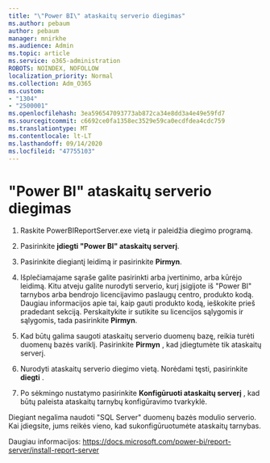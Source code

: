 ```yaml
---
title: "\"Power BI\" ataskaitų serverio diegimas"
ms.author: pebaum
author: pebaum
manager: mnirkhe
ms.audience: Admin
ms.topic: article
ms.service: o365-administration
ROBOTS: NOINDEX, NOFOLLOW
localization_priority: Normal
ms.collection: Adm_O365
ms.custom:
- "1304"
- "2500001"
ms.openlocfilehash: 3ea596547093773ab872ca34e8dd3a4e49e59fd7
ms.sourcegitcommit: c6692ce0fa1358ec3529e59ca0ecdfdea4cdc759
ms.translationtype: MT
ms.contentlocale: lt-LT
ms.lasthandoff: 09/14/2020
ms.locfileid: "47755103"
---
```

# <a name="install-power-bi-report-server"></a>"Power BI" ataskaitų serverio diegimas

1. Raskite PowerBIReportServer.exe vietą ir paleidžia diegimo programą.

2. Pasirinkite **įdiegti "Power BI" ataskaitų serverį**.

3. Pasirinkite diegiantį leidimą ir pasirinkite **Pirmyn**.

4. Išplečiamajame sąraše galite pasirinkti arba įvertinimo, arba kūrėjo leidimą.  Kitu atveju galite nurodyti serverio, kurį įsigijote iš "Power BI" tarnybos arba bendrojo licencijavimo paslaugų centro, produkto kodą. Daugiau informacijos apie tai, kaip gauti produkto kodą, ieškokite prieš pradedant sekciją. Perskaitykite ir sutikite su licencijos sąlygomis ir sąlygomis, tada pasirinkite **Pirmyn**.

5. Kad būtų galima saugoti ataskaitų serverio duomenų bazę, reikia turėti duomenų bazės variklį. Pasirinkite **Pirmyn** , kad įdiegtumėte tik ataskaitų serverį.

6. Nurodyti ataskaitų serverio diegimo vietą. Norėdami tęsti, pasirinkite **diegti** .

7. Po sėkmingo nustatymo pasirinkite **Konfigūruoti ataskaitų serverį** , kad būtų paleista ataskaitų tarnybų konfigūravimo tvarkyklė.

Diegiant negalima naudoti "SQL Server" duomenų bazės modulio serverio. Kai įdiegsite, jums reikės vieno, kad sukonfigūruotumėte ataskaitų tarnybas.

Daugiau informacijos: https://docs.microsoft.com/power-bi/report-server/install-report-server
